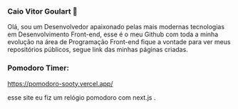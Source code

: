 ### Caio Vitor Goulart 👋
Olá, sou um Desenvolvedor apaixonado pelas mais modernas tecnologias em Desenvolvimento Front-end, esse é o meu Github com toda a minha evolução  na área de Programação Front-end fique a vontade para ver meus repositórios públicos, segue link das minhas páginas criadas.


<!-- ### Potifólio:
https://portifolio-cgoulart01.vercel.app/

esse site fiz uma integração com a API do github, para mostrar os links dos meus repositórios. uma breve informação dos meus conhecimentos e os meus contatos.
 -->
### Pomodoro Timer:
https://pomodoro-sooty.vercel.app/

esse site eu fiz um relógio pomodoro com next.js .

